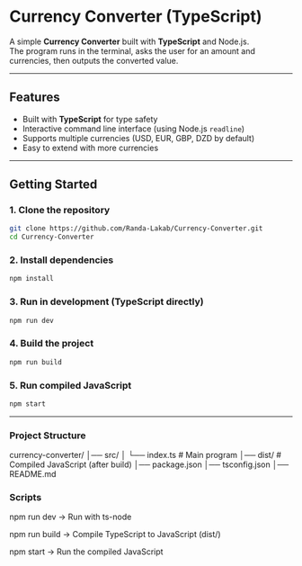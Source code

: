 #  Currency Converter (TypeScript)

A simple **Currency Converter** built with **TypeScript** and Node.js.  
The program runs in the terminal, asks the user for an amount and currencies, then outputs the converted value.

---

##  Features
- Built with **TypeScript** for type safety  
- Interactive command line interface (using Node.js `readline`)  
- Supports multiple currencies (USD, EUR, GBP, DZD by default)  
- Easy to extend with more currencies  

---

##  Getting Started

### 1. Clone the repository
```bash
git clone https://github.com/Randa-Lakab/Currency-Converter.git
cd Currency-Converter
```

### 2. Install dependencies
```bash
npm install
```
### 3. Run in development (TypeScript directly)
```bash
npm run dev
```
### 4. Build the project
```bash
npm run build
```
### 5. Run compiled JavaScript
```bash
npm start
```
---

### Project Structure

currency-converter/
│── src/
│   └── index.ts        # Main program
│── dist/               # Compiled JavaScript (after build)
│── package.json
│── tsconfig.json
│── README.md


### Scripts
npm run dev → Run with ts-node

npm run build → Compile TypeScript to JavaScript (dist/)

npm start → Run the compiled JavaScript
